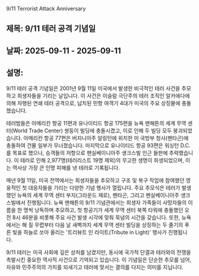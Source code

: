 9/11 Terrorist Attack Anniversary
## 제목: 9/11 테러 공격 기념일
## 날짜: 2025-09-11 - 2025-09-11

## 설명:
9/11 테러 공격 기념일은 2001년 9월 11일 미국에서 발생한 비극적인 테러 사건을 추모하고 희생자들을 기리는 날입니다. 이 사건은 이슬람 극단주의 테러 조직인 알카에다에 의해 자행된 연쇄 테러 공격으로, 납치된 민항 여객기 4대가 미국의 주요 상징물에 충돌했습니다.

테러범들은 아메리칸 항공 11편과 유나이티드 항공 175편을 뉴욕 맨해튼의 세계 무역 센터(World Trade Center) 쌍둥이 빌딩에 충돌시켰고, 이로 인해 두 빌딩 모두 붕괴되었습니다. 아메리칸 항공 77편은 버지니아주 알링턴에 위치한 미 국방부 청사(펜타곤)에 충돌하여 건물 일부가 무너졌습니다. 마지막으로 유나이티드 항공 93편은 워싱턴 D.C.를 목표로 했으나, 승객들의 저항으로 펜실베이니아주 섕크스빌 인근 들판에 추락했습니다. 이 테러로 인해 2,977명(테러리스트 19명 제외)의 무고한 생명이 희생되었으며, 이는 역사상 가장 큰 인명 피해를 낸 테러로 기록됩니다.

매년 9월 11일, 미국 전역에서는 희생자들을 추모하고 구조 및 복구 작업에 참여했던 영웅적인 첫 대응자들을 기리는 다양한 기념 행사가 열립니다. 주요 추모식은 테러가 발생했던 뉴욕의 세계 무역 센터 부지(그라운드 제로), 펜타곤, 그리고 펜실베이니아주 섕크스빌에서 진행됩니다. 뉴욕 맨해튼의 9/11 기념관에서는 희생자 가족들이 사망자들의 이름을 한 명씩 낭독하며 추모하고, 첫 항공기가 세계 무역 센터 북쪽 타워에 충돌했던 오전 8시 46분을 비롯해 주요 사건 발생 시각에 맞춰 묵념의 시간을 갖습니다. 또한, 뉴욕에서는 해 질 무렵부터 다음 날 새벽까지 세계 무역 센터 빌딩을 상징하는 두 줄기의 푸른 빛을 하늘로 쏘아 올리는 '트리뷰트 인 라이트(Tribute in Light)' 행사가 진행됩니다.

9/11 테러는 미국 사회에 깊은 상처를 남겼지만, 동시에 국가적 단결과 테러와의 전쟁을 촉발시킨 중요한 역사적 사건으로 기억되고 있습니다. 이 기념일은 단순한 추모를 넘어, 자유와 민주주의의 가치를 되새기고 테러에 맞서는 결의를 다지는 의미를 지닙니다.